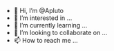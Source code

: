 - 👋 Hi, I’m @Apluto
- 👀 I’m interested in ...
- 🌱 I’m currently learning ...
- 💞️ I’m looking to collaborate on ...
- 📫 How to reach me ...

<!---
Apluto/Apluto is a ✨ special ✨ repository because its `README.md` (this file) appears on your GitHub profile.
You can click the Preview link to take a look at your changes.
--->
